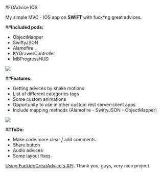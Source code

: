 #FGAdvice IOS

My simple MVC - IOS app on **SWIFT** with fuck*ng great advices.



##**Included pods:**

- ObjectMapper
- SwiftyJSON
- Alamofire
- KYDrawerController
- MBProgressHUD

![](https://pp.vk.me/c604827/v604827955/3ac09/HgxPsXHTVv8.jpg)

##**Features:**

- Getting advices by shake motions
- List of different categories tags
- Some custom animations
- Opportunity to use in other custom rest server-client apps
- Include mapping methods (Alamofire - SwiftyJSON - ObjectMapper)

![](https://pp.vk.me/c604827/v604827583/32997/t7VcBiCVwOE.jpg)



##**ToDo:**

- Make code more clear / add comments
- Share button
- Audio advices
- Some layout fixes


[Using FuckingGreatAdvice's API][1]. Thank you, guys, very nice project.

[1]:  http://fucking-great-advice.ru/api/
